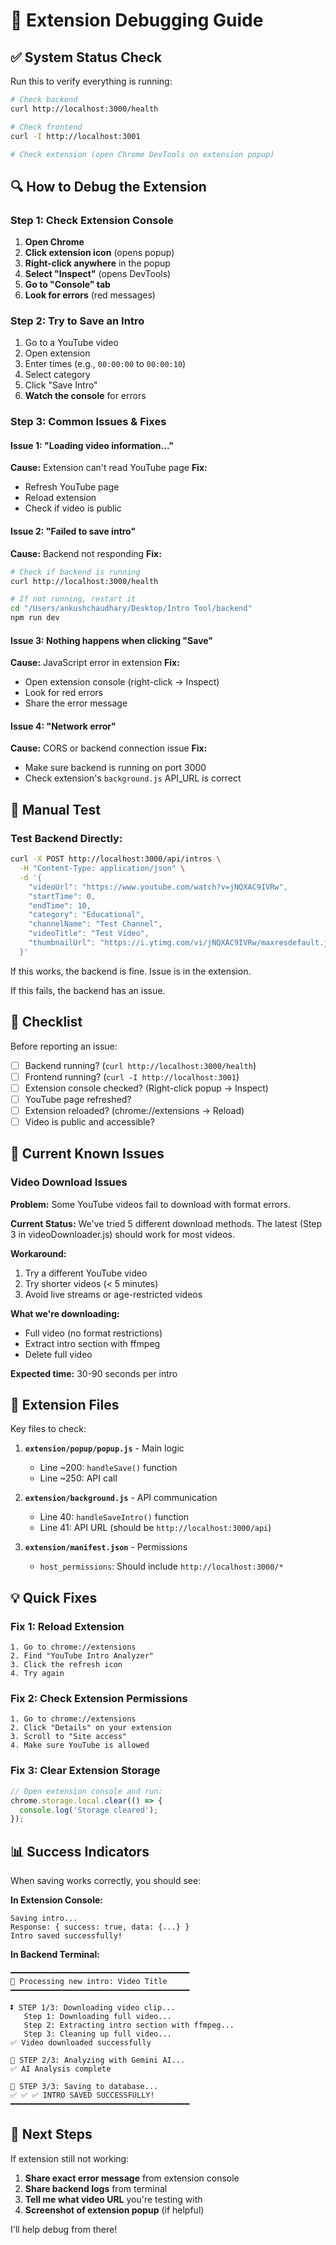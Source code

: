# 🐛 Extension Debugging Guide

## ✅ System Status Check

Run this to verify everything is running:

```bash
# Check backend
curl http://localhost:3000/health

# Check frontend
curl -I http://localhost:3001

# Check extension (open Chrome DevTools on extension popup)
```

## 🔍 How to Debug the Extension

### Step 1: Check Extension Console

1. **Open Chrome**
2. **Click extension icon** (opens popup)
3. **Right-click anywhere** in the popup
4. **Select "Inspect"** (opens DevTools)
5. **Go to "Console" tab**
6. **Look for errors** (red messages)

### Step 2: Try to Save an Intro

1. Go to a YouTube video
2. Open extension
3. Enter times (e.g., `00:00:00` to `00:00:10`)
4. Select category
5. Click "Save Intro"
6. **Watch the console** for errors

### Step 3: Common Issues & Fixes

#### Issue 1: "Loading video information..."
**Cause:** Extension can't read YouTube page
**Fix:**
- Refresh YouTube page
- Reload extension
- Check if video is public

#### Issue 2: "Failed to save intro"
**Cause:** Backend not responding
**Fix:**
```bash
# Check if backend is running
curl http://localhost:3000/health

# If not running, restart it
cd "/Users/ankushchaudhary/Desktop/Intro Tool/backend"
npm run dev
```

#### Issue 3: Nothing happens when clicking "Save"
**Cause:** JavaScript error in extension
**Fix:**
- Open extension console (right-click → Inspect)
- Look for red errors
- Share the error message

#### Issue 4: "Network error"
**Cause:** CORS or backend connection issue
**Fix:**
- Make sure backend is running on port 3000
- Check extension's `background.js` API_URL is correct

## 🧪 Manual Test

### Test Backend Directly:

```bash
curl -X POST http://localhost:3000/api/intros \
  -H "Content-Type: application/json" \
  -d '{
    "videoUrl": "https://www.youtube.com/watch?v=jNQXAC9IVRw",
    "startTime": 0,
    "endTime": 10,
    "category": "Educational",
    "channelName": "Test Channel",
    "videoTitle": "Test Video",
    "thumbnailUrl": "https://i.ytimg.com/vi/jNQXAC9IVRw/maxresdefault.jpg"
  }'
```

If this works, the backend is fine. Issue is in the extension.

If this fails, the backend has an issue.

## 📝 Checklist

Before reporting an issue:

- [ ] Backend running? (`curl http://localhost:3000/health`)
- [ ] Frontend running? (`curl -I http://localhost:3001`)
- [ ] Extension console checked? (Right-click popup → Inspect)
- [ ] YouTube page refreshed?
- [ ] Extension reloaded? (chrome://extensions → Reload)
- [ ] Video is public and accessible?

## 🚨 Current Known Issues

### Video Download Issues

**Problem:** Some YouTube videos fail to download with format errors.

**Current Status:** We've tried 5 different download methods. The latest (Step 3 in videoDownloader.js) should work for most videos.

**Workaround:**
1. Try a different YouTube video
2. Try shorter videos (< 5 minutes)
3. Avoid live streams or age-restricted videos

**What we're downloading:**
- Full video (no format restrictions)
- Extract intro section with ffmpeg
- Delete full video

**Expected time:** 30-90 seconds per intro

## 🔧 Extension Files

Key files to check:

1. **`extension/popup/popup.js`** - Main logic
   - Line ~200: `handleSave()` function
   - Line ~250: API call

2. **`extension/background.js`** - API communication
   - Line 40: `handleSaveIntro()` function
   - Line 41: API URL (should be `http://localhost:3000/api`)

3. **`extension/manifest.json`** - Permissions
   - `host_permissions`: Should include `http://localhost:3000/*`

## 💡 Quick Fixes

### Fix 1: Reload Extension
```
1. Go to chrome://extensions
2. Find "YouTube Intro Analyzer"
3. Click the refresh icon
4. Try again
```

### Fix 2: Check Extension Permissions
```
1. Go to chrome://extensions
2. Click "Details" on your extension
3. Scroll to "Site access"
4. Make sure YouTube is allowed
```

### Fix 3: Clear Extension Storage
```javascript
// Open extension console and run:
chrome.storage.local.clear(() => {
  console.log('Storage cleared');
});
```

## 📊 Success Indicators

When saving works correctly, you should see:

**In Extension Console:**
```
Saving intro...
Response: { success: true, data: {...} }
Intro saved successfully!
```

**In Backend Terminal:**
```
━━━━━━━━━━━━━━━━━━━━━━━━━━━━━━━━━━━━━━━━
📝 Processing new intro: Video Title
━━━━━━━━━━━━━━━━━━━━━━━━━━━━━━━━━━━━━━━━

⏬ STEP 1/3: Downloading video clip...
   Step 1: Downloading full video...
   Step 2: Extracting intro section with ffmpeg...
   Step 3: Cleaning up full video...
✅ Video downloaded successfully

🤖 STEP 2/3: Analyzing with Gemini AI...
✅ AI Analysis complete

💾 STEP 3/3: Saving to database...
✅ ✅ ✅ INTRO SAVED SUCCESSFULLY!
━━━━━━━━━━━━━━━━━━━━━━━━━━━━━━━━━━━━━━━━
```

## 🎯 Next Steps

If extension still not working:

1. **Share exact error message** from extension console
2. **Share backend logs** from terminal
3. **Tell me what video URL** you're testing with
4. **Screenshot of extension popup** (if helpful)

I'll help debug from there!

